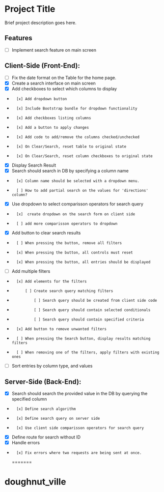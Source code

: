 # Project Title

Brief project description goes here.

## Features

- [ ] Implement search feature on main screen

## Client-Side (Front-End):

- [ ] Fix the date format on the Table for the home page.
- [x] Create a search interface on main screen
- [x] Add checkboxes to select which columns to display
-       [x] Add dropdown button
-       [x] Include Bootstrap bundle for dropdown functionality
-       [x] Add checkboxes listing columns
-       [x] Add a button to apply changes
-       [x] Add code to add/remove the columns checked/unchecked
-       [x] On Clear/Search, reset table to original state
-       [x] On Clear/Search, reset column checkboxes to original state
- [x] Display Search Result
- [x] Search should search in DB by specifying a column name
-       [x] Column name should be selected with a dropdown menu.
-       [ ] How to add partial search on the values for 'directions' column?
- [x] Use dropdown to select comparisson operators for search query
-       [x]  create dropdown on the search form on client side
-       [ ] add more comparisson operators to dropdown
- [x] Add button to clear search results
-       [ ] When pressing the button, remove all filters
-       [x] When pressing the button, all controls must reset
-       [x] When pressing the button, all entries should be displayed
- [ ] Add multiple filters
-       [x] Add elements for the filters
-           [ ] Create search query matching filters
-               [ ] Search query should be created from client side code
-               [ ] Search query should contain selected conditionals
-               [ ] Search query should contain specified criteria
-       [x] Add button to remove unwanted filters
-       [ ] When pressing the Search button, display results matching filters
-       [ ] When removing one of the filters, apply filters with existing ones
- [ ] Sort entries by column type, and values

## Server-Side (Back-End):

- [x] Search should search the provided value in the DB by querying the specified column
-       [x] Define search algorithm
-       [x] Define search query on server side
-       [x] Use client side comparisson operators for search query
- [x] Define route for search without ID
- [x] Handle errors
-       [x] Fix errors where two requests are being sent at once.
  =======

# doughnut_ville
